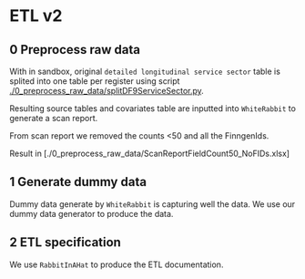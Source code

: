 # ETL v2

## 0 Preprocess raw data

With in sandbox, original `detailed longitudinal service sector` table is splited into one table per register using script [./0_preprocess_raw_data/splitDF9ServiceSector.py](./0_preprocess_raw_data/splitDF9ServiceSector.py). 

Resulting source tables and covariates table are inputted into `WhiteRabbit` to generate a scan report. 

From scan report we removed the counts <50 and all the FinngenIds. 

Result in [./0_preprocess_raw_data/ScanReportFieldCount50_NoFIDs.xlsx]



## 1 Generate dummy data 

Dummy data generate by `WhiteRabbit` is capturing well the data. 
We use our dummy data generator to produce the data. 




## 2 ETL specification 

We use `RabbitInAHat` to produce the ETL documentation. 




